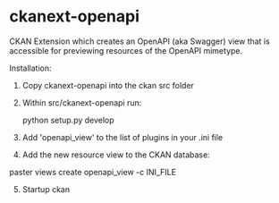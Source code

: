# ckanext-openapi

CKAN Extension which creates an OpenAPI (aka Swagger) view that is accessible for previewing
resources of the OpenAPI mimetype.

Installation:

1. Copy ckanext-openapi into the ckan src folder

2. Within src/ckanext-openapi run: 

    python setup.py develop

3. Add 'openapi_view' to the list of plugins in your .ini file

4. Add the new resource view to the CKAN database:

  paster views create openapi_view -c INI_FILE

5. Startup ckan